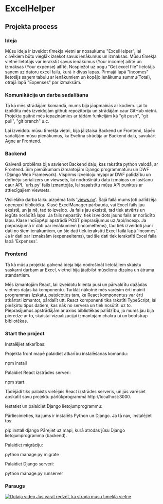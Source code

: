 
# ExcelHelper

## Projekta process

### Ideja

Mūsu ideja ir izveidot tīmekļa vietni ar nosaukumu "ExcelHelper", lai cilvēkiem būtu vieglāk izsekot savus ienākumus un izmaksas. Mūsu tīmekļa vietnē lietotājs var ierakstīt savus ienākumus (Your income) ailītē un izmaksas (Your expense) ailītē. Nospiežot uz pogu "Get excel file" lietotājs saņem uz datoru excel failu, kurā ir divas lapas. Pirmajā lapā "Incomes" lietotājs saņem tabulu ar ienākumiem un kopējo ienākumu summu(Total), otrajā lapā "Expenses" par izmaksām.

### Komunikācija un darba sadalīšana

Tā kā mēs strādājām komandā, mums bija jāapmainās ar kodiem. Lai to izpildītu mēs izveidojām github repozitoriju un strādājām caur GitHub vietni. Projekta gaitnē mēs iepazināmies ar tādām funkcijām kā "git push", "git pull", "git branch" u.c.

Lai izveidotu mūsu tīmekļa vietni, bija jāiztaisa Backend un Frontend, tāpēc sadalījām mūsu pienākumus, ka Evelīna strādāja ar Backend daļu, savukārt Agne ar Frontend.

### Backend

Galvenā problēma bija savienot Backend daļu, kas rakstīta python valodā, ar Frontend. Šim pienākumam izmantojām Django programmatūru un DWF (Django Web Framework). Vispirms izveidoju myapi ar DWF palīdzību un definēju serializers un viewsets, lai nodrošinātu datu izmaiņas un lasīšanu caur API. '[urls.py](https://urls.py/ "https://urls.py")' fails izmantojās, lai sasaistītu mūsu API punktus ar attiecīgajiem viewsets.

Vislielāko darba laiku aizņēma fails '[views.py](https://views.py/ "https://views.py")'. Šajā failā mums ļoti palīdzēja openpyxl bibliotēka. Klasē ExcelManager pārbauda, vai Excel fails jau eksistē, un ja nē, tad to izveido. Ja fails jau eksistē, tad tiek atvērts un iegūta norādītā lapa. Ja fails nepastāv, tiek izveidots jauns fails ar norādīto lapu. Klase IncExpApi  apstrādā POST pieprasījumus uz /api/incexp. Ja pieprasījumā ir dati par ienākumiem (incomeItems), tad tiek izveidoti jauni dati no šiem ienākumiem, un šie dati tiek ierakstīti Excel failā lapā 'Incomes'. Ja ir dati par izmaksām (expenseItems), tad šie dati tiek ierakstīti Excel faila lapā 'Expenses'.

### Frontend

Tā kā mūsu projekta galvenā ideja bija nodrošināt lietotājiem skaistu saskarni darbam ar Excel, vietnei bija jāatbilst mūsdienu dizaina un ātruma standartiem.

Mēs izmantojām React, lai izveidotu klienta pusi un pārvaldītu dažādas vietnes daļas kā komponentu. Turklāt nākotnē mēs varēsim ērti mainīt programmas izskatu, pateicoties tam, ka React komponentus var ērti atkārtoti izmantot, pārdalīt utt. React komponenti tika rakstīti TypeScript, lai piešķirtu tipus datiem, kas nāk no servera un tiek nosūtīti uz to. Pieprasījumus apstrādājām ar axios bibliotēkas palīdzību, jo mums jau bija pieredze ar to, skaistai vizualizācijai izmantojām chakra ui un bootstrap bibliotēkas.

### Start the project

Instalējiet atkarības:

Projekta front mapē palaidiet atkarību instalēšanas komandu:

npm install

Palaidiet React izstrādes serveri:

npm start

Tādējādi tiks palaists vietējais React izstrādes serveris, un jūs varēsiet apskatīt savu projektu pārlūkprogrammā http://localhost:3000.

Iestatiet un palaidiet Django lietojumprogrammu:

Pārliecinieties, ka jums ir instalēts Python un Django. Ja tā nav, instalējiet tos:

pip install django
Pārejiet uz mapi, kurā atrodas jūsu Django lietojumprogramma (backend).

Palaidiet migrāciju:

python manage.py migrate

Palaidiet Django serveri:

python manage.py runserver


### Paraugs

[![Dotajā video Jūs varat redzēt, kā strādā mūsu tīmekļa vietne](https://img.youtube.com/vi/2ctMnX51UTQ/0.jpg)](https://www.youtube.com/watch?v=2ctMnX51UTQ)

